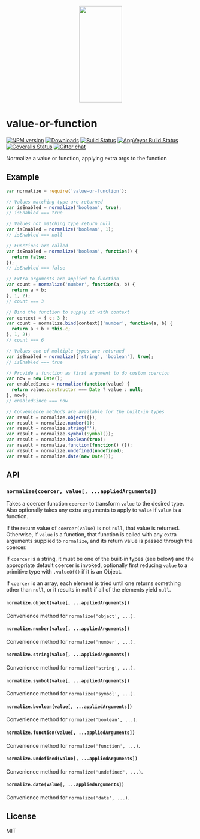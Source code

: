 <p align="center">
  <a href="http://gulpjs.com">
    <img height="257" width="114" src="https://raw.githubusercontent.com/gulpjs/artwork/master/gulp-2x.png">
  </a>
</p>

# value-or-function

[![NPM version][npm-image]][npm-url] [![Downloads][downloads-image]][npm-url] [![Build Status][travis-image]][travis-url] [![AppVeyor Build Status][appveyor-image]][appveyor-url] [![Coveralls Status][coveralls-image]][coveralls-url] [![Gitter chat][gitter-image]][gitter-url]

Normalize a value or function, applying extra args to the function

## Example

```js
var normalize = require('value-or-function');

// Values matching type are returned
var isEnabled = normalize('boolean', true);
// isEnabled === true

// Values not matching type return null
var isEnabled = normalize('boolean', 1);
// isEnabled === null

// Functions are called
var isEnabled = normalize('boolean', function() {
  return false;
});
// isEnabled === false

// Extra arguments are applied to function
var count = normalize('number', function(a, b) {
  return a + b;
}, 1, 2);
// count === 3

// Bind the function to supply it with context
var context = { c: 3 };
var count = normalize.bind(context)('number', function(a, b) {
  return a + b + this.c;
}, 1, 2);
// count === 6

// Values one of multiple types are returned
var isEnabled = normalize(['string', 'boolean'], true);
// isEnabled === true

// Provide a function as first argument to do custom coercion
var now = new Date();
var enabledSince = normalize(function(value) {
  return value.constructor === Date ? value : null;
}, now);
// enabledSince === now

// Convenience methods are available for the built-in types
var result = normalize.object({});
var result = normalize.number(1);
var result = normalize.string('');
var result = normalize.symbol(Symbol());
var result = normalize.boolean(true);
var result = normalize.function(function() {});
var result = normalize.undefined(undefined);
var result = normalize.date(new Date());
```

## API

### `normalize(coercer, value[, ...appliedArguments])`

Takes a coercer function `coercer` to transform `value` to the desired type.
Also optionally takes any extra arguments to apply to `value` if `value` is a function.

If the return value of `coercer(value)` is not `null`, that value is returned.
Otherwise, if `value` is a function, that function is called with any extra arguments
supplied to `normalize`, and its return value is passed through the coercer.

If `coercer` is a string, it must be one of the built-in types (see below)
and the appropriate default coercer is invoked, optionally first reducing `value`
to a primitive type with `.valueOf()` if it is an Object.

If `coercer` is an array, each element is tried until one returns something other
than `null`, or it results in `null` if all of the elements yield `null`.

#### `normalize.object(value[, ...appliedArguments])`

Convenience method for `normalize('object', ...)`.

#### `normalize.number(value[, ...appliedArguments])`

Convenience method for `normalize('number', ...)`.

#### `normalize.string(value[, ...appliedArguments])`

Convenience method for `normalize('string', ...)`.

#### `normalize.symbol(value[, ...appliedArguments])`

Convenience method for `normalize('symbol', ...)`.

#### `normalize.boolean(value[, ...appliedArguments])`

Convenience method for `normalize('boolean', ...)`.

#### `normalize.function(value[, ...appliedArguments])`

Convenience method for `normalize('function', ...)`.

#### `normalize.undefined(value[, ...appliedArguments])`

Convenience method for `normalize('undefined', ...)`.

#### `normalize.date(value[, ...appliedArguments])`

Convenience method for `normalize('date', ...)`.

## License

MIT

[downloads-image]: http://img.shields.io/npm/dm/value-or-function.svg
[npm-url]: https://npmjs.org/package/value-or-function
[npm-image]: http://img.shields.io/npm/v/value-or-function.svg

[travis-url]: https://travis-ci.org/gulpjs/value-or-function
[travis-image]: http://img.shields.io/travis/gulpjs/value-or-function.svg?label=travis-ci

[appveyor-url]: https://ci.appveyor.com/project/gulpjs/value-or-function
[appveyor-image]: https://img.shields.io/appveyor/ci/gulpjs/value-or-function.svg?label=appveyor

[coveralls-url]: https://coveralls.io/r/gulpjs/value-or-function
[coveralls-image]: http://img.shields.io/coveralls/gulpjs/value-or-function/master.svg

[gitter-url]: https://gitter.im/gulpjs/gulp
[gitter-image]: https://badges.gitter.im/gulpjs/gulp.png
